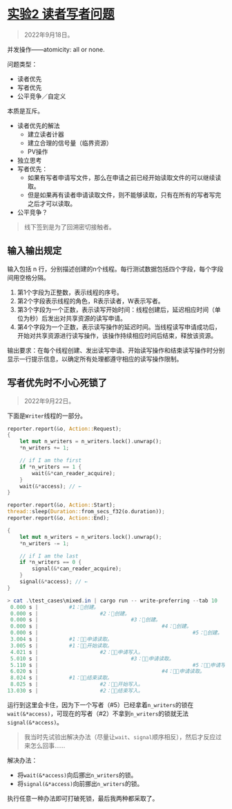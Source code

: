 # [实验2 读者写者问题](https://lexue.bit.edu.cn/mod/assign/view.php?id=365474)

> 2022年9月18日。

并发操作——atomicity: all or none.

问题类型：

- 读者优先
- 写者优先
- 公平竞争／自定义

本质是互斥。

- 读者优先的解法
  - 建立读者计器
  - 建立合理的信号量（临界资源）
  - PV操作
- 独立思考
- 写者优先：
  - 如果有写者申请写文件，那么在申请之前已经开始读取文件的可以继续读取。
  - 但是如果再有读者申请读取文件，则不能够读取，只有在所有的写者写完之后才可以读取。
- 公平竞争？

> 线下签到是为了回溯密切接触者。

## 输入输出规定

输入包括 n 行，分别描述创建的n个线程。每行测试数据包括四个字段，每个字段间用空格分隔。

1. 第1个字段为正整数，表示线程的序号。
2. 第2个字段表示线程的角色，R表示读者，W表示写者。
3. 第3个字段为一个正数，表示读写开始时间：线程创建后，延迟相应时间（单位为秒）后发出对共享资源的读写申请。
4. 第4个字段为一个正数，表示读写操作的延迟时间。当线程读写申请成功后，开始对共享资源进行读写操作，该操作持续相应时间后结束，释放该资源。

输出要求：在每个线程创建、发出读写申请、开始读写操作和结束读写操作时分别显示一行提示信息，以确定所有处理都遵守相应的读写操作限制。

## 写者优先时不小心死锁了

> 2022年9月22日。

下面是`Writer`线程的一部分。

```rust
reporter.report(&o, Action::Request);
{
    let mut n_writers = n_writers.lock().unwrap();
    *n_writers += 1;

    // if I am the first
    if *n_writers == 1 {
        wait(&*can_reader_acquire);
    }
    wait(&*access); // ←
}

reporter.report(&o, Action::Start);
thread::sleep(Duration::from_secs_f32(o.duration));
reporter.report(&o, Action::End);

{
    let mut n_writers = n_writers.lock().unwrap();
    *n_writers -= 1;

    // if I am the last
    if *n_writers == 0 {
        signal(&*can_reader_acquire);
    }
    signal(&*access); // ←
}
```

```powershell
> cat .\test_cases\mixed.in | cargo run -- write-preferring --tab 10
 0.000 s |          #1：🚀创建。
 0.000 s |                    #2：🚀创建。
 0.000 s |                              #3：🚀创建。
 0.000 s |                                        #4：🚀创建。
 0.000 s |                                                  #5：🚀创建。
 3.004 s |          #1：🔔👀申请读取。
 3.005 s |          #1：🏁👀开始读取。
 4.021 s |                    #2：🔔📝申请写入。
 5.010 s |                              #3：🔔👀申请读取。
 5.110 s |                                                  #5：🔔📝申请写入。
 6.020 s |                                        #4：🔔👀申请读取。
 8.024 s |          #1：🛑👀结束读取。
 8.025 s |                    #2：🏁📝开始写入。
13.030 s |                    #2：🛑📝结束写入。
```

运行到这里会卡住，因为下一个写者（#5）已经拿着`n_writers`的锁在`wait(&*access)`，可现在的写者（#2）不拿到`n_writers`的锁就无法`signal(&*access)`。

> 我当时先试验出解决办法（尽量让`wait`、`signal`顺序相反），然后才反应过来怎么回事……

解决办法：

- 将`wait(&*access)`向后挪出`n_writers`的锁。
- 将`signal(&*access)`向前挪出`n_writers`的锁。

执行任意一种办法即可打破死锁，最后我两种都采取了。
